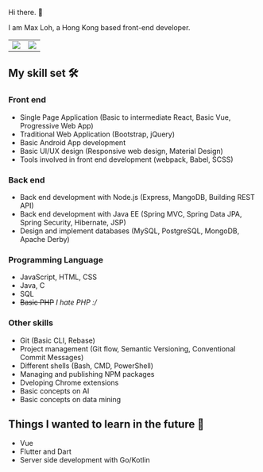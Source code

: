 Hi there. 👋

I am Max Loh, a Hong Kong based front-end developer.

<table>
  <tr>
    <td>
      <img src ="https://github-readme-stats.vercel.app/api?username=maxloh&count_private=true&show_icons=true&hide_border=true">
    </td>
    <td>
      <img src ="https://github-readme-stats.vercel.app/api/top-langs/?username=maxloh&count_private=true&show_icons=true&hide_border=true&layout=compact">
    </td>
  </tr>
</table>

## My skill set 🛠️

### Front end

- Single Page Application (Basic to intermediate React, Basic Vue, Progressive Web App)
- Traditional Web Application (Bootstrap, jQuery)
- Basic Android App development
- Basic UI/UX design (Responsive web design, Material Design)
- Tools involved in front end development (webpack, Babel, SCSS)

### Back end

- Back end development with Node.js (Express, MangoDB, Building REST API)
- Back end development with Java EE (Spring MVC, Spring Data JPA, Spring Security, Hibernate, JSP)
- Design and implement databases (MySQL, PostgreSQL, MongoDB, Apache Derby)

### Programming Language

- JavaScript, HTML, CSS
- Java, C
- SQL
- ~~Basic PHP~~ *I hate PHP :/*

### Other skills

- Git (Basic CLI, Rebase)
- Project management (Git flow, Semantic Versioning, Conventional Commit Messages)
- Different shells (Bash, CMD, PowerShell)
- Managing and publishing NPM packages
- Dveloping Chrome extensions
- Basic concepts on AI
- Basic concepts on data mining

## Things I wanted to learn in the future 🤩

- Vue
- Flutter and Dart
- Server side development with Go/Kotlin
